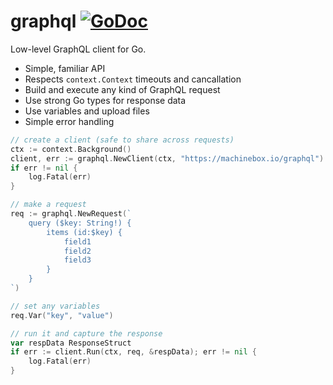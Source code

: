 # graphql [![GoDoc](https://godoc.org/github.com/machinebox/graphql?status.png)](http://godoc.org/github.com/machinebox/graphql)

Low-level GraphQL client for Go.

* Simple, familiar API
* Respects `context.Context` timeouts and cancallation
* Build and execute any kind of GraphQL request
* Use strong Go types for response data
* Use variables and upload files
* Simple error handling

```go
// create a client (safe to share across requests)
ctx := context.Background()
client, err := graphql.NewClient(ctx, "https://machinebox.io/graphql")
if err != nil {
    log.Fatal(err)
}

// make a request
req := graphql.NewRequest(`
    query ($key: String!) {
        items (id:$key) {
            field1
            field2
            field3
        }
    }
`)

// set any variables
req.Var("key", "value")

// run it and capture the response
var respData ResponseStruct
if err := client.Run(ctx, req, &respData); err != nil {
    log.Fatal(err)
}
```
